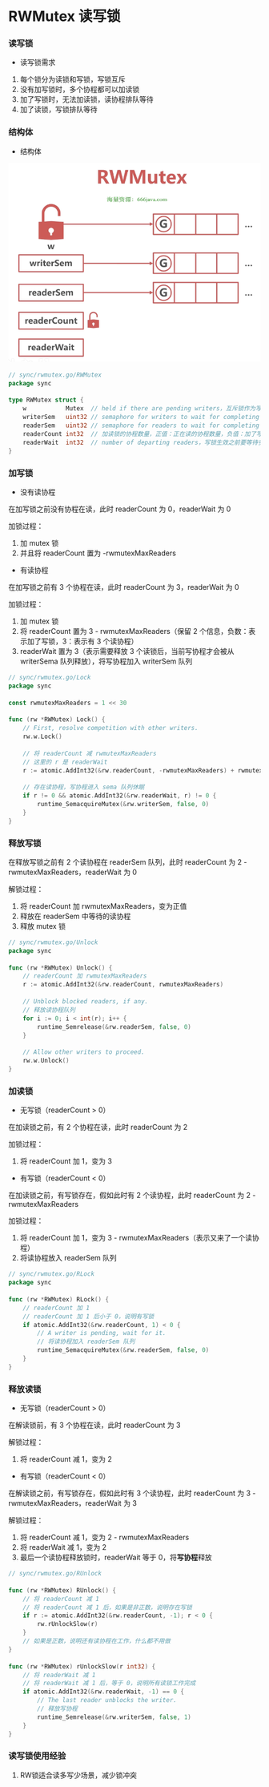 # RWMutex 读写锁


### 读写锁

* 读写锁需求

1. 每个锁分为读锁和写锁，写锁互斥
2. 没有加写锁时，多个协程都可以加读锁
3. 加了写锁时，无法加读锁，读协程排队等待
4. 加了读锁，写锁排队等待


### 结构体

* 结构体

![RWMutex 锁结构](images/rwmutex锁结构.png)

```go
// sync/rwmutex.go/RWMutex
package sync

type RWMutex struct {
	w           Mutex  // held if there are pending writers，互斥锁作为写锁
	writerSem   uint32 // semaphore for writers to wait for completing readers，写协程队列
	readerSem   uint32 // semaphore for readers to wait for completing writers，读协程队列
	readerCount int32  // 加读锁的协程数量，正值：正在读的协程数量，负值：加了写锁
	readerWait  int32  // number of departing readers，写锁生效之前要等待多少读锁释放
}
```


### 加写锁

* 没有读协程

在加写锁之前没有协程在读，此时 readerCount 为 0，readerWait 为 0

加锁过程：

1. 加 mutex 锁
2. 并且将 readerCount 置为 -rwmutexMaxReaders


* 有读协程

在加写锁之前有 3 个协程在读，此时 readerCount 为 3，readerWait 为 0

加锁过程：

1. 加 mutex 锁
2. 将 readerCount 置为 3 - rwmutexMaxReaders（保留 2 个信息，负数：表示加了写锁，3：表示有 3 个读协程）
3. readerWait 置为 3（表示需要释放 3 个读锁后，当前写协程才会被从 writerSema 队列释放），将写协程加入 writerSem 队列

```go
// sync/rwmutex.go/Lock
package sync

const rwmutexMaxReaders = 1 << 30

func (rw *RWMutex) Lock() {
    // First, resolve competition with other writers.
	rw.w.Lock()
	
	// 将 readerCount 减 rwmutexMaxReaders
	// 这里的 r 是 readerWait
    r := atomic.AddInt32(&rw.readerCount, -rwmutexMaxReaders) + rwmutexMaxReaders
    
    // 存在读协程，写协程进入 sema 队列休眠
    if r != 0 && atomic.AddInt32(&rw.readerWait, r) != 0 {
		runtime_SemacquireMutex(&rw.writerSem, false, 0)
	}
}
```


### 释放写锁

在释放写锁之前有 2 个读协程在 readerSem 队列，此时 readerCount 为 2 - rwmutexMaxReaders，readerWait 为 0

解锁过程：

1. 将 readerCount 加 rwmutexMaxReaders，变为正值
2. 释放在 readerSem 中等待的读协程
3. 释放 mutex 锁

```go
// sync/rwmutex.go/Unlock
package sync

func (rw *RWMutex) Unlock() {
	// readerCount 加 rwmutexMaxReaders
    r := atomic.AddInt32(&rw.readerCount, rwmutexMaxReaders)
    
    // Unblock blocked readers, if any.
    // 释放读协程队列
	for i := 0; i < int(r); i++ {
		runtime_Semrelease(&rw.readerSem, false, 0)
	}

    // Allow other writers to proceed.
	rw.w.Unlock()
}
```


### 加读锁

* 无写锁（readerCount > 0）

在加读锁之前，有 2 个协程在读，此时 readerCount 为 2

加锁过程：

1. 将 readerCount 加 1，变为 3


* 有写锁（readerCount < 0）

在加读锁之前，有写锁存在，假如此时有 2 个读协程，此时 readerCount 为 2 - rwmutexMaxReaders

加锁过程：

1. 将 readerCount 加 1，变为 3 - rwmutexMaxReaders（表示又来了一个读协程）
2. 将读协程放入 readerSem 队列

```go
// sync/rwmutex.go/RLock
package sync

func (rw *RWMutex) RLock() {
    // readerCount 加 1
    // readerCount 加 1 后小于 0，说明有写锁
	if atomic.AddInt32(&rw.readerCount, 1) < 0 {
		// A writer is pending, wait for it.
		// 将读协程加入 readerSem 队列
		runtime_SemacquireMutex(&rw.readerSem, false, 0)
	}
}
```


### 释放读锁

* 无写锁（readerCount > 0）

在解读锁前，有 3 个协程在读，此时 readerCount 为 3

解锁过程：

1. 将 readerCount 减 1，变为 2


* 有写锁（readerCount < 0）

在解读锁之前，有写锁存在，假如此时有 3 个读协程，此时 readerCount 为 3 - rwmutexMaxReaders，readerWait 为 3

解锁过程：

1. 将 readerCount 减 1，变为 2 - rwmutexMaxReaders
2. 将 readerWait 减 1，变为 2
3. 最后一个读协程释放锁时，readerWait 等于 0，将**写协程**释放

```go
// sync/rwmutex.go/RUnlock

func (rw *RWMutex) RUnlock() {
	// 将 readerCount 减 1
    // 将 readerCount 减 1 后，如果是非正数，说明存在写锁
	if r := atomic.AddInt32(&rw.readerCount, -1); r < 0 {
		rw.rUnlockSlow(r)
	}
    // 如果是正数，说明还有读协程在工作，什么都不用做
}

func (rw *RWMutex) rUnlockSlow(r int32) {
	// 将 readerWait 减 1
	// 将 readerWait 减 1 后，等于 0，说明所有读锁工作完成
	if atomic.AddInt32(&rw.readerWait, -1) == 0 {
        // The last reader unblocks the writer.
		// 释放写协程
		runtime_Semrelease(&rw.writerSem, false, 1)
	}
}
```


### 读写锁使用经验

1. RW锁适合读多写少场景，减少锁冲突
